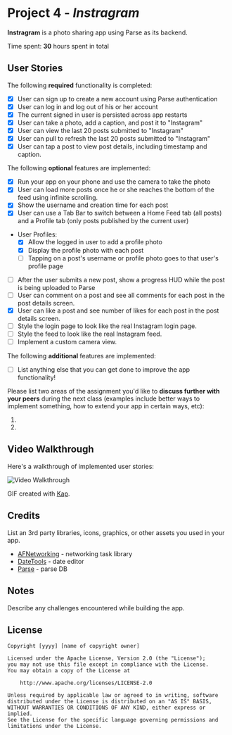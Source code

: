 # Project 4 - *Instragram*

**Instragram** is a photo sharing app using Parse as its backend.

Time spent: **30** hours spent in total

## User Stories

The following **required** functionality is completed:

- [x] User can sign up to create a new account using Parse authentication
- [x] User can log in and log out of his or her account
- [x] The current signed in user is persisted across app restarts
- [x] User can take a photo, add a caption, and post it to "Instagram"
- [x] User can view the last 20 posts submitted to "Instagram"
- [x] User can pull to refresh the last 20 posts submitted to "Instagram"
- [x] User can tap a post to view post details, including timestamp and caption.

The following **optional** features are implemented:

- [x] Run your app on your phone and use the camera to take the photo
- [x] User can load more posts once he or she reaches the bottom of the feed using infinite scrolling.
- [x] Show the username and creation time for each post
- [x] User can use a Tab Bar to switch between a Home Feed tab (all posts) and a Profile tab (only posts published by the current user)
- User Profiles:
  - [x] Allow the logged in user to add a profile photo
  - [x] Display the profile photo with each post
  - [ ] Tapping on a post's username or profile photo goes to that user's profile page
- [ ] After the user submits a new post, show a progress HUD while the post is being uploaded to Parse
- [ ] User can comment on a post and see all comments for each post in the post details screen.
- [x] User can like a post and see number of likes for each post in the post details screen.
- [ ] Style the login page to look like the real Instagram login page.
- [ ] Style the feed to look like the real Instagram feed.
- [ ] Implement a custom camera view.

The following **additional** features are implemented:

- [ ] List anything else that you can get done to improve the app functionality!

Please list two areas of the assignment you'd like to **discuss further with your peers** during the next class (examples include better ways to implement something, how to extend your app in certain ways, etc):

1.
2.

## Video Walkthrough

Here's a walkthrough of implemented user stories:

<img src='Ins-Walkthrough.gif' title='Video Walkthrough' width='' alt='Video Walkthrough' />

GIF created with [Kap](https://getkap.co/).

## Credits

List an 3rd party libraries, icons, graphics, or other assets you used in your app.

- [AFNetworking](https://github.com/AFNetworking/AFNetworking) - networking task library
- [DateTools](https://github.com/MatthewYork/DateTools) - date editor
- [Parse](https://github.com/parse-community/Parse-SDK-iOS-OSX) - parse DB

## Notes

Describe any challenges encountered while building the app.

## License

    Copyright [yyyy] [name of copyright owner]

    Licensed under the Apache License, Version 2.0 (the "License");
    you may not use this file except in compliance with the License.
    You may obtain a copy of the License at

        http://www.apache.org/licenses/LICENSE-2.0

    Unless required by applicable law or agreed to in writing, software
    distributed under the License is distributed on an "AS IS" BASIS,
    WITHOUT WARRANTIES OR CONDITIONS OF ANY KIND, either express or implied.
    See the License for the specific language governing permissions and
    limitations under the License.

